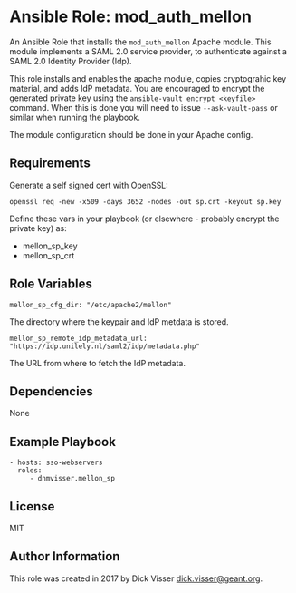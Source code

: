 Ansible Role: mod_auth_mellon
=============================

An Ansible Role that installs the `mod_auth_mellon` Apache module.
This module implements a SAML 2.0 service provider, to authenticate against a SAML 2.0 Identity Provider (Idp).

This role installs and enables the apache module, copies cryptograhic key material, and adds IdP metadata.
You are encouraged to encrypt the generated private key using the `ansible-vault encrypt <keyfile>` command.
When this is done you will need to issue `--ask-vault-pass` or similar when running the playbook.
 
The module configuration should be done in your Apache config.

Requirements
------------

Generate a self signed cert with OpenSSL:

`openssl req -new -x509 -days 3652 -nodes -out sp.crt -keyout sp.key`

Define these vars in your playbook (or elsewhere - probably encrypt the private key) as:

* mellon_sp_key
* mellon_sp_crt

Role Variables
--------------

    mellon_sp_cfg_dir: "/etc/apache2/mellon"

The directory where the keypair and IdP metdata is stored.


    mellon_sp_remote_idp_metadata_url: "https://idp.unilely.nl/saml2/idp/metadata.php"

The URL from where to fetch the IdP metadata. 


Dependencies
------------

None

Example Playbook
----------------

    - hosts: sso-webservers
      roles:
         - dnmvisser.mellon_sp

License
-------

MIT

Author Information
------------------

This role was created in 2017 by Dick Visser <dick.visser@geant.org>.
